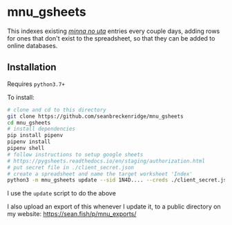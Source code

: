 # mnu_gsheets

This indexes existing [_minna no uta_](https://en.wikipedia.org/wiki/Minna_no_Uta) entries every couple days, adding rows for ones that don't exist to the spreadsheet, so that they can be added to online databases.

## Installation

Requires `python3.7+`

To install:

```bash
# clone and cd to this directory
git clone https://github.com/seanbreckenridge/mnu_gsheets
cd mnu_gsheets
# install dependencies
pip install pipenv
pipenv install
pipenv shell
# follow instructions to setup google sheets
# https://pygsheets.readthedocs.io/en/staging/authorization.html
# put secret file in ./client_secret.json
# create a spreadsheet and name the target worksheet 'Index'
python3 -m mnu_gsheets update --sid 1N4D.... --creds ./client_secret.json
```

I use the `update` script to do the above

I also upload an export of this whenever I update it, to a public directory on my website: <https://sean.fish/p/mnu_exports/>
